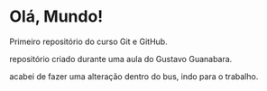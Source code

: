 # Olá, Mundo!
 Primeiro repositório do curso Git e GitHub.
 
 repositório criado durante uma aula do Gustavo Guanabara.

 acabei de fazer uma alteração dentro do bus, indo para o trabalho.
